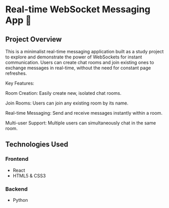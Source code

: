 # Real-time WebSocket Messaging App 🚀

## Project Overview

This is a minimalist real-time messaging application built as a study project to explore and demonstrate the power of WebSockets for instant communication. Users can create chat rooms and join existing ones to exchange messages in real-time, without the need for constant page refreshes.

Key Features:

  Room Creation: Easily create new, isolated chat rooms.

   Join Rooms: Users can join any existing room by its name.

   Real-time Messaging: Send and receive messages instantly within a room.

   Multi-user Support: Multiple users can simultaneously chat in the same room.
   
## Technologies Used

### Frontend
* React
* HTML5 & CSS3

### Backend
* Python



